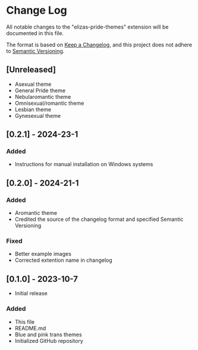 # Change Log

All notable changes to the "elizas-pride-themes" extension will be documented in this file.

The format is based on [Keep a Changelog](https://keepachangelog.com/en/1.0.0/),
and this project does not adhere to [Semantic Versioning](https://semver.org/spec/v2.0.0.html).

## [Unreleased]

-   Asexual theme
-   General Pride theme
-   Nebularomantic theme
-   Omnisexual/romantic theme
-   Lesbian theme
-   Gynesexual theme

## [0.2.1] - 2024-23-1

### Added

-   Instructions for manual installation on Windows systems

## [0.2.0] - 2024-21-1

### Added

-   Aromantic theme
-   Credited the source of the changelog format and specified Semantic Versioning

### Fixed

-   Better example images
-   Corrected extention name in changelog

## [0.1.0] - 2023-10-7

-   Initial release

### Added

-   This file
-   README.md
-   Blue and pink trans themes
-   Initialized GitHub repository
